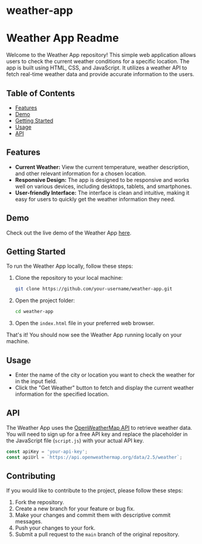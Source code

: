 # weather-app
# Weather App Readme

Welcome to the Weather App repository! This simple web application allows users to check the current weather conditions for a specific location. The app is built using HTML, CSS, and JavaScript. It utilizes a weather API to fetch real-time weather data and provide accurate information to the users.

## Table of Contents

- [Features](#features)
- [Demo](#demo)
- [Getting Started](#getting-started)
- [Usage](#usage)
- [API](#api)


## Features

- **Current Weather:** View the current temperature, weather description, and other relevant information for a chosen location.
- **Responsive Design:** The app is designed to be responsive and works well on various devices, including desktops, tablets, and smartphones.
- **User-friendly Interface:** The interface is clean and intuitive, making it easy for users to quickly get the weather information they need.

## Demo

Check out the live demo of the Weather App [here](#).

## Getting Started

To run the Weather App locally, follow these steps:

1. Clone the repository to your local machine:

   ```bash
   git clone https://github.com/your-username/weather-app.git
   ```

2. Open the project folder:

   ```bash
   cd weather-app
   ```

3. Open the `index.html` file in your preferred web browser.

That's it! You should now see the Weather App running locally on your machine.

## Usage

- Enter the name of the city or location you want to check the weather for in the input field.
- Click the "Get Weather" button to fetch and display the current weather information for the specified location.

## API

The Weather App uses the [OpenWeatherMap API](https://openweathermap.org/) to retrieve weather data. You will need to sign up for a free API key and replace the placeholder in the JavaScript file (`script.js`) with your actual API key.

```javascript
const apiKey = 'your-api-key';
const apiUrl = `https://api.openweathermap.org/data/2.5/weather`;
```

## Contributing

If you would like to contribute to the project, please follow these steps:

1. Fork the repository.
2. Create a new branch for your feature or bug fix.
3. Make your changes and commit them with descriptive commit messages.
4. Push your changes to your fork.
5. Submit a pull request to the `main` branch of the original repository.

